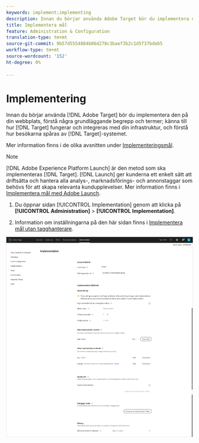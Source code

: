 ```yaml
---
keywords: implement;implementing
description: Innan du börjar använda Adobe Target bör du implementera det på din webbplats, förstå några grundläggande begrepp och termer, känna till hur Target fungerar och integreras med din infrastruktur och förstå hur besökarna spåras av Target-systemet.
title: Implementera mål
feature: Administration & Configuration
translation-type: tm+mt
source-git-commit: 9b57d5554884b06d278c3baef3b2c1d5f37bdeb5
workflow-type: tm+mt
source-wordcount: '152'
ht-degree: 0%

---
```



# Implementering

Innan du börjar använda [!DNL Adobe Target] bör du implementera den på din webbplats, förstå några grundläggande begrepp och termer; känna till hur [!DNL Target] fungerar och integreras med din infrastruktur, och förstå hur besökarna spåras av [!DNL Target]-systemet.

Mer information finns i de olika avsnitten under [Implementeringsmål](/help/c-implementing-target/implementing-target.md).

>[!NOTE]
>
>[!DNL Adobe Experience Platform Launch] är den metod som ska implementeras  [!DNL Target]. [!DNL Launch] ger kunderna ett enkelt sätt att driftsätta och hantera alla analys-, marknadsförings- och annonstaggar som behövs för att skapa relevanta kundupplevelser. Mer information finns i [Implementera mål med Adobe Launch](/help/c-implementing-target/c-implementing-target-for-client-side-web/how-to-deployatjs/cmp-implementing-target-using-adobe-launch.md).

1. Du öppnar sidan [!UICONTROL Implementation] genom att klicka på **[!UICONTROL Administration]** > **[!UICONTROL Implementation]**.

1. Information om inställningarna på den här sidan finns i [Implementera mål utan tagghanterare](/help/c-implementing-target/c-implementing-target-for-client-side-web/how-to-deployatjs/implementing-target-without-a-tag-manager.md).

![Implementeringssida](/help/administrating-target/assets/implementation.png)